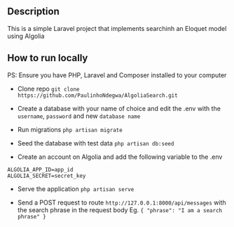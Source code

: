 ## Description

This is a simple Laravel project that implements searchinh an Eloquet model using Algolia

## How to run locally

PS: Ensure you have PHP, Laravel and Composer installed to your computer

- Clone repo 
`git clone https://github.com/PaulinhoNdegwa/AlgoliaSearch.git`

- Create a database with your name of choice and edit the .env with the `username`, `password` and new `database name`

- Run migrations
`php artisan migrate`

- Seed the database with test data
`php artisan db:seed`

- Create an account on Algolia and add the following variable to the .env
```
ALGOLIA_APP_ID=app_id
ALGOLIA_SECRET=secret_key
```

- Serve the application
`php artisan serve`

- Send a POST request to route `http://127.0.0.1:8000/api/messages` with the search phrase in the request body 
Eg. `{
  "phrase": "I am a search phrase"
}`
